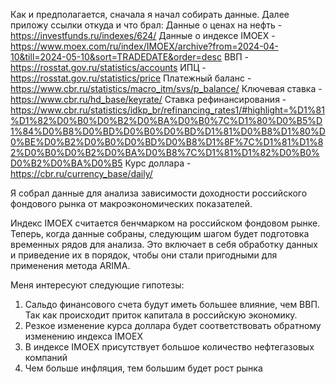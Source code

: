 Как и предполагается, сначала я начал собирать данные.
Далее приложу ссылки откуда и что брал:
Данные о ценах на нефть - https://investfunds.ru/indexes/624/
Данные о индексе IMOEX - https://www.moex.com/ru/index/IMOEX/archive?from=2024-04-10&till=2024-05-10&sort=TRADEDATE&order=desc
ВВП - https://rosstat.gov.ru/statistics/accounts
ИПЦ - https://rosstat.gov.ru/statistics/price
Платежный баланс - https://www.cbr.ru/statistics/macro_itm/svs/p_balance/
Ключевая ставка - https://www.cbr.ru/hd_base/keyrate/
Ставка рефинансирования - https://www.cbr.ru/statistics/idkp_br/refinancing_rates1/#highlight=%D1%81%D1%82%D0%B0%D0%B2%D0%BA%D0%B0%7C%D1%80%D0%B5%D1%84%D0%B8%D0%BD%D0%B0%D0%BD%D1%81%D0%B8%D1%80%D0%BE%D0%B2%D0%B0%D0%BD%D0%B8%D1%8F%7C%D1%81%D1%82%D0%B0%D0%B2%D0%BA%D0%B8%7C%D1%81%D1%82%D0%B0%D0%B2%D0%BA%D0%B5
Курс доллара - https://cbr.ru/currency_base/daily/

Я собрал данные для анализа зависимости доходности российского фондового рынка от макроэкономических показателей.

Индекс IMOEX считается бенчмарком на российском фондовом рынке. Теперь, когда данные собраны, следующим шагом будет подготовка временных рядов для анализа. Это включает в себя обработку данных и приведение их в порядок, чтобы они стали пригодными для применения метода ARIMA.

Меня интересуют следующие гипотезы:
1. Сальдо финансового счета будут иметь большее влияние, чем ВВП. Так как происходит приток капитала в российскую экономику.
2. Резкое изменение курса доллара будет соответствовать обратному изменению индекса IMOEX
3. В индексе IMOEX присутствует большое количество нефтегазовых компаний
4. Чем больше инфляция, тем большим будет рост рынка

